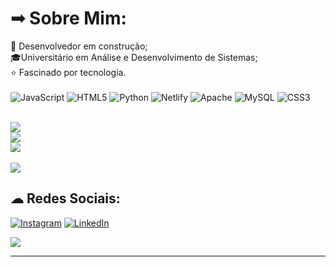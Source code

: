 # ➟ Sobre Mim:
🌱 Desenvolvedor em construção;<br>🎓Universitário em Análise e Desenvolvimento de Sistemas;<br>⭐ Fascinado por tecnologia.<br><br>
![JavaScript](https://img.shields.io/badge/javascript-%23323330.svg?style=for-the-badge&logo=javascript&logoColor=%23F7DF1E) ![HTML5](https://img.shields.io/badge/html5-%23E34F26.svg?style=for-the-badge&logo=html5&logoColor=white) ![Python](https://img.shields.io/badge/python-3670A0?style=for-the-badge&logo=python&logoColor=ffdd54) ![Netlify](https://img.shields.io/badge/netlify-%23000000.svg?style=for-the-badge&logo=netlify&logoColor=#00C7B7) ![Apache](https://img.shields.io/badge/apache-%23D42029.svg?style=for-the-badge&logo=apache&logoColor=white) ![MySQL](https://img.shields.io/badge/mysql-%2300f.svg?style=for-the-badge&logo=mysql&logoColor=white) ![CSS3](https://img.shields.io/badge/css3-%231572B6.svg?style=for-the-badge&logo=css3&logoColor=white)<br><br>

![](https://github-readme-stats.vercel.app/api?username=RobsonMCambraia&theme=dark&hide_border=false&include_all_commits=false&count_private=true)<br/>
![](https://github-readme-streak-stats.herokuapp.com/?user=RobsonMCambraia&theme=dark&hide_border=false)<br/>
![](https://github-readme-stats.vercel.app/api/top-langs/?username=RobsonMCambraia&theme=dark&hide_border=false&include_all_commits=false&count_private=true&layout=compact)<br><br>
[![](https://visitcount.itsvg.in/api?id=RobsonMCambraia&icon=5&color=12)](https://visitcount.itsvg.in)


## 	&#9729; Redes Sociais:
[![Instagram](https://img.shields.io/badge/Instagram-%23E4405F.svg?logo=Instagram&logoColor=white)](https://instagram.com/@robson.jpeg) [![LinkedIn](https://img.shields.io/badge/LinkedIn-%230077B5.svg?logo=linkedin&logoColor=white)](https://linkedin.com/in/robson-m-cambraia) 

![](https://quotes-github-readme.vercel.app/api?type=horizontal&theme=radical)

---

<!-- Proudly created with GPRM ( https://gprm.itsvg.in ) -->
